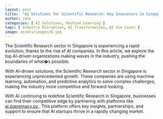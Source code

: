 ```yaml
---
layout: post
title:  "AI Solutions for Scientific Research: Key Innovators in Singapore"
author: jane
categories: [ AI Solutions, Machine Learning ]
tags: [ Industry Disruption, AI Transformation, AI Use Cases ]
image: assets/images/8.jpg
---
```


The Scientific Research sector in Singapore is experiencing a rapid evolution, thanks to the rise of AI companies. In this article, we explore the top AI-driven organizations making waves in the industry, pushing the boundaries of what�s possible.

With AI-driven solutions, the Scientific Research sector in Singapore is experiencing unprecedented growth. These companies are using machine learning, automation, and predictive analytics to solve complex challenges, making the industry more competitive and forward-looking.

With AI continuing to redefine Scientific Research in Singapore, businesses can find their competitive edge by partnering with platforms like <a href="https://ai.supremacy.sg" target="_blank"> ai.supremacy.sg </a>. This platform offers key insights, partnerships, and support to ensure that AI startups thrive in a rapidly changing market.
